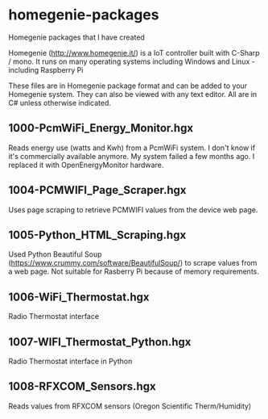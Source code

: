 # homegenie-packages
Homegenie packages that I have created

Homegenie (http://www.homegenie.it/) is a IoT controller built with C-Sharp / mono. It runs on many operating systems including Windows and Linux - including Raspberry Pi

These files are in Homegenie package format and can be added to your Homegenie system. They can also be viewed with any text editor. All are in C# unless otherwise indicated.

## 1000-PcmWiFi_Energy_Monitor.hgx

Reads energy use (watts and Kwh) from a PcmWiFi system. I don't know if it's commercially available anymore. My system failed a few months ago. I replaced it with OpenEnergyMonitor hardware.
  
## 1004-PCMWIFI_Page_Scraper.hgx

Uses page scraping to retrieve PCMWIFI values from the device web page.
  
## 1005-Python_HTML_Scraping.hgx

Used Python Beautiful Soup (https://www.crummy.com/software/BeautifulSoup/) to scrape values from a web page. Not suitable for Rasberry Pi because of memory requirements.

## 1006-WiFi_Thermostat.hgx

Radio Thermostat interface

## 1007-WIFI_Thermostat_Python.hgx

Radio Thermostat interface in Python

## 1008-RFXCOM_Sensors.hgx

Reads values from RFXCOM sensors (Oregon Scientific Therm/Humidity)
  
